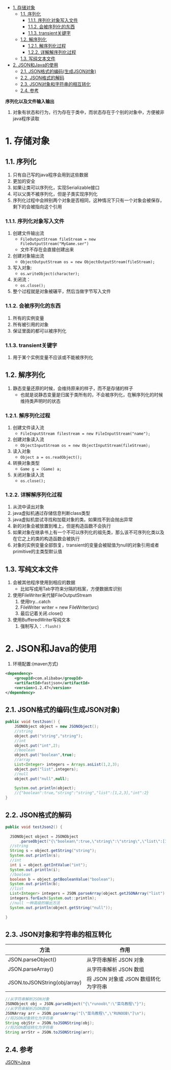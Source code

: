 <!-- TOC -->

- [1. 存储对象](#1-存储对象)
  - [1.1. 序列化](#11-序列化)
    - [1.1.1. 序列化对象写入文件](#111-序列化对象写入文件)
    - [1.1.2. 会被序列化的东西](#112-会被序列化的东西)
    - [1.1.3. transient关键字](#113-transient关键字)
  - [1.2. 解序列化](#12-解序列化)
    - [1.2.1. 解序列化过程](#121-解序列化过程)
    - [1.2.2. 详解解序列化过程](#122-详解解序列化过程)
  - [1.3. 写纯文本文件](#13-写纯文本文件)
- [2. JSON和Java的使用](#2-json和java的使用)
  - [2.1. JSON格式的编码(生成JSON对象)](#21-json格式的编码生成json对象)
  - [2.2. JSON格式的解码](#22-json格式的解码)
  - [2.3. JSON对象和字符串的相互转化](#23-json对象和字符串的相互转化)
  - [2.4. 参考](#24-参考)

<!-- /TOC -->
**序列化以及文件输入输出**
1. 对象有状态和行为，行为存在于类中，而状态存在于个别的对象中，方便被非java程序读取

# 1. 存储对象

## 1.1. 序列化
1. 只有自己写的java程序会用到这些数据
2. 更加的安全
3. 如果让类可以序列化，实现Serializable接口
4. 可以父类不被序列化，但是子类实现序列化
5. 序列化过程中会辨别两个对象是否相同，这种情况下只有一个对象会被保存，剩下的会被指向这个引用

### 1.1.1. 序列化对象写入文件
1. 创建文件输出流
    + `FileOutputStream fileStream = new FileOutputStream("MyGame.ser")`
    + 文件不存在会直接创建出来
2. 创建对象输出流
    + `ObjectOutputStream os = new ObjectOutputStream(fileStream);`
3. 写入对象:
    + `os.writeObject(character);`
4. 关闭流：
    + `os.close();`
5. 整个过程就是对象被碾平，然后当做字节写入文件

### 1.1.2. 会被序列化的东西
1. 所有的实例变量
2. 所有被引用的对象
3. 保证里面的都可以被序列化

### 1.1.3. transient关键字
1. 用于某个实例变量不应该或不能被序列化

## 1.2. 解序列化
1. 静态变量还原的时候，会维持原来的样子，而不是存储的样子
    + 也就是说静态变量是归属于类所有的，不会被序列化，在解序列化的时候维持类声明时的状态
### 1.2.1. 解序列化过程
1. 创建文件读入流
    + `FileInputStream filestream = new FileInputStream("name");`
2. 创建对象读入流
    + `ObjectInputStream os = new ObjectInputStream(fileStream);`
3. 读入对象
    + `Object a = os.readObject();`
4. 转换对象类型
    + `Game g = (Game) a;`
5. 关闭对象读入流
    + `os.close();`

### 1.2.2. 详解解序列化过程
1. 从流中读出对象
2. java虚拟机通过存储信息判断class类型
3. java虚拟机尝试寻找和加载对象的类。如果找不到会抛出异常
4. 新的对象会被放置到堆上，但是构造函数不会执行
5. 如果对象在继承书上有一个不可以序列化的祖先类，那么该不可序列化类以及在它之上的类的构造函数会被执行
6. 对象的实例变量全部恢复，transient的变量会被赋值为null的对象引用或者primitive的主类型默认值

## 1.3. 写纯文本文件
1. 会被其他程序使用到相应的数据
    + 比如写成用Tab字符来分隔的档案，方便数据库识别
2. 使用FileWriter来代替FileOutputStream
    1. 使用try...catch
    2. FileWriter writer = new FileWriter(src)
    3. 最后记着关闭.close()
3. 使用BufferedWriter写纯文本
    1. 强制写入：`.flush()`

# 2. JSON和Java的使用
1. 环境配置:(maven方式)

```xml
<dependency>
    <groupId>com.alibaba</groupId>
    <artifactId>fastjson</artifactId>
    <version>1.2.47</version>
</dependency>
```

## 2.1. JSON格式的编码(生成JSON对象)
```java
public void testJson() {
    JSONObject object = new JSONObject();
    //string
    object.put("string","string");
    //int
    object.put("int",2);
    //boolean
    object.put("boolean",true);
    //array
    List<Integer> integers = Arrays.asList(1,2,3);
    object.put("list",integers);
    //null
    object.put("null",null);
​
    System.out.println(object);
    //{"boolean":true,"string":"string","list":[1,2,3],"int":2}
}
```

## 2.2. JSON格式的解码
```java
public void testJson2() {
​
  JSONObject object = JSONObject
      .parseObject("{\"boolean\":true,\"string\":\"string\",\"list\":[1,2,3],\"int\":2}");
  //string
  String s = object.getString("string");
  System.out.println(s);
  //int
  int i = object.getIntValue("int");
  System.out.println(i);
  //boolean
  boolean b = object.getBooleanValue("boolean");
  System.out.println(b);
  //list
  List<Integer> integers = JSON.parseArray(object.getJSONArray("list").toJSONString(),Integer.class);
  integers.forEach(System.out::println);
  //null 一种高级的输出方法
  System.out.println(object.getString("null"));
​
}
```

## 2.3. JSON对象和字符串的相互转化
方法|作用
--|--
JSON.parseObject()|从字符串解析 JSON 对象
JSON.parseArray()|从字符串解析 JSON 数组
JSON.toJSONString(obj/array)|将 JSON 对象或 JSON 数组转化为字符串

```java
//从字符串解析JSON对象
JSONObject obj = JSON.parseObject("{\"runoob\":\"菜鸟教程\"}");
//从字符串解析JSON数组
JSONArray arr = JSON.parseArray("[\"菜鸟教程\",\"RUNOOB\"]\n");
//将JSON对象转化为字符串
String objStr = JSON.toJSONString(obj);
//将JSON数组转化为字符串
String arrStr = JSON.toJSONString(arr);
```

## 2.4. 参考
<a href = "https://www.runoob.com/w3cnote/java-json-instro.html">JSON+Java</a>